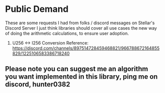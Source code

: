 # Public Demand

These are some requests I had from folks / discord messages on Stellar's Discord Server
I just think libraries should cover all use cases the new way of doing the arithmetic calculations,
to ensure user adoption.


1. U256 <-> I256 Conversion
Reference: https://discord.com/channels/897514728459468821/966788672164855829/1225106583386718240


## Please note you can suggest me an algorithm you want implemented in this library, ping me on discord, hunter0382